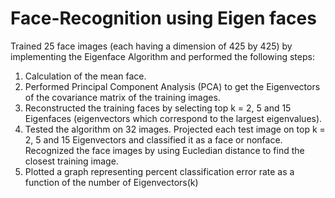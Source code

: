 # Face-Recognition using Eigen faces

Trained 25 face images (each having a dimension of 425 by 425) by implementing the Eigenface Algorithm and performed the following steps:
1) Calculation of the mean face. 
2) Performed Principal Component Analysis (PCA) to get the Eigenvectors of the covariance matrix of the training images.
3) Reconstructed the training faces by selecting top k = 2, 5 and 15 Eigenfaces (eigenvectors which correspond to the largest eigenvalues).
4) Tested the algorithm on 32 images. Projected each test image on top k = 2, 5 and 15 Eigenvectors and classified it as a face or nonface.  Recognized the face images by using Eucledian distance to find the closest training image.
5) Plotted a graph representing percent classification error rate as a function of the number of Eigenvectors(k)

